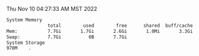 Thu Nov 10 04:27:33 AM MST 2022
```bash
System Memory
               total        used        free      shared  buff/cache   available
Mem:           7.7Gi       1.7Gi       2.6Gi       1.0Mi       3.3Gi       5.7Gi
Swap:          7.7Gi          0B       7.7Gi
System Storage
970M	.
```
